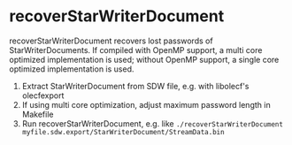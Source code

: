 recoverStarWriterDocument
=========================

recoverStarWriterDocument recovers lost passwords of StarWriterDocuments. If compiled with OpenMP support, a multi core optimized implementation is used; without OpenMP support, a single core optimized implementation is used.


1. Extract StarWriterDocument from SDW file, e.g. with libolecf's olecfexport
2. If using multi core optimization, adjust maximum password length in Makefile
3. Run recoverStarWriterDocument, e.g. like
    `./recoverStarWriterDocument myfile.sdw.export/StarWriterDocument/StreamData.bin` 
